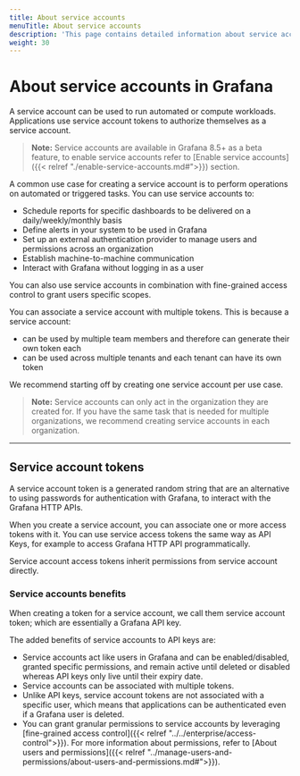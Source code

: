 ```yaml
---
title: About service accounts
menuTitle: About service accounts
description: 'This page contains detailed information about service accounts in Grafana'
weight: 30
---
```


# About service accounts in Grafana

A service account can be used to run automated or compute workloads. Applications use service account tokens to authorize themselves as a service account.

> **Note:** Service accounts are available in Grafana 8.5+ as a beta feature, to enable service accounts refer to [Enable service accounts]({{< relref "./enable-service-accounts.md#">}}) section.

A common use case for creating a service account is to perform operations on automated or triggered tasks. You can use service accounts to:

- Schedule reports for specific dashboards to be delivered on a daily/weekly/monthly basis
- Define alerts in your system to be used in Grafana
- Set up an external authentication provider to manage users and permissions across an organization
- Establish machine-to-machine communication
- Interact with Grafana without logging in as a user

You can also use service accounts in combination with fine-grained access control to grant users specific scopes.

You can associate a service account with multiple tokens. This is because a service account:

- can be used by multiple team members and therefore can generate their own token each
- can be used across multiple tenants and each tenant can have its own token

We recommend starting off by creating one service account per use case.

> **Note:** Service accounts can only act in the organization they are created for. If you have the same task that is needed for multiple organizations, we recommend creating service accounts in each organization.

---

## Service account tokens

A service account token is a generated random string that are an alternative to using passwords for authentication with Grafana, to interact with the Grafana HTTP APIs.

When you create a service account, you can associate one or more access tokens with it. You can use service access tokens the same way as API Keys, for example to access Grafana HTTP API programmatically.

Service account access tokens inherit permissions from service account directly.

### Service accounts benefits

When creating a token for a service account, we call them service account token; which are essentially a Grafana API key.

The added benefits of service accounts to API keys are:

- Service accounts act like users in Grafana and can be enabled/disabled, granted specific permissions, and remain active until deleted or disabled whereas API keys only live until their expiry date.
- Service accounts can be associated with multiple tokens.
- Unlike API keys, service account tokens are not associated with a specific user, which means that applications can be authenticated even if a Grafana user is deleted.
- You can grant granular permissions to service accounts by leveraging [fine-grained access control]({{< relref "../../enterprise/access-control">}}). For more information about permissions, refer to [About users and permissions]({{< relref "../manage-users-and-permissions/about-users-and-permissions.md#">}}).
